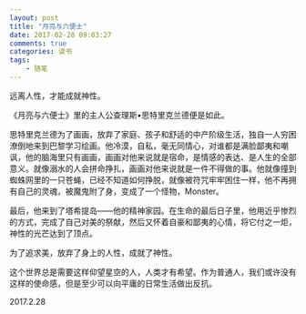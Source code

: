 ```yaml
---
layout: post
title: "月亮与六便士"
date: 2017-02-28 09:03:27
comments: true
categories: 读书
tags:
	- 随笔
---
```


远离人性，才能成就神性。

《月亮与六便士》里的主人公查理斯•思特里克兰德便是如此。

思特里克兰德为了画画，放弃了家庭、孩子和舒适的中产阶级生活，独自一人穷困潦倒地来到巴黎学习绘画。他冷漠，自私，毫无同情心，对谁都是满脸鄙夷和嘲讽，他的脑海里只有画画，画画对他来说就是宿命，是情感的表达、是人生的全部意义。就像溺水的人会拼命挣扎，画画对他来说就是一件不得做的事。他就像撞到蜘蛛网里的一只苍蝇，已经不知道如何挣脱，就像被符咒牢牢困住一样，他不再拥有自己的灵魂，被魔鬼附了身，变成了一个怪物，Monster。

最后，他来到了塔希提岛——他的精神家园。在生命的最后日子里，他用近乎惨烈的方式，完成了自己对美的祭献，然后又怀着自豪和鄙夷的心情，将它付之一炬，神性的光芒达到了顶点。

​为了追求美，放弃了身上的人性，成就了神性。

这个世界总是需要这样仰望星空的人，人类才有希望。作为普通人，我们或许没有这样的使命感，但是至少可以向平庸的日常生活做出反抗。

2017.2.28